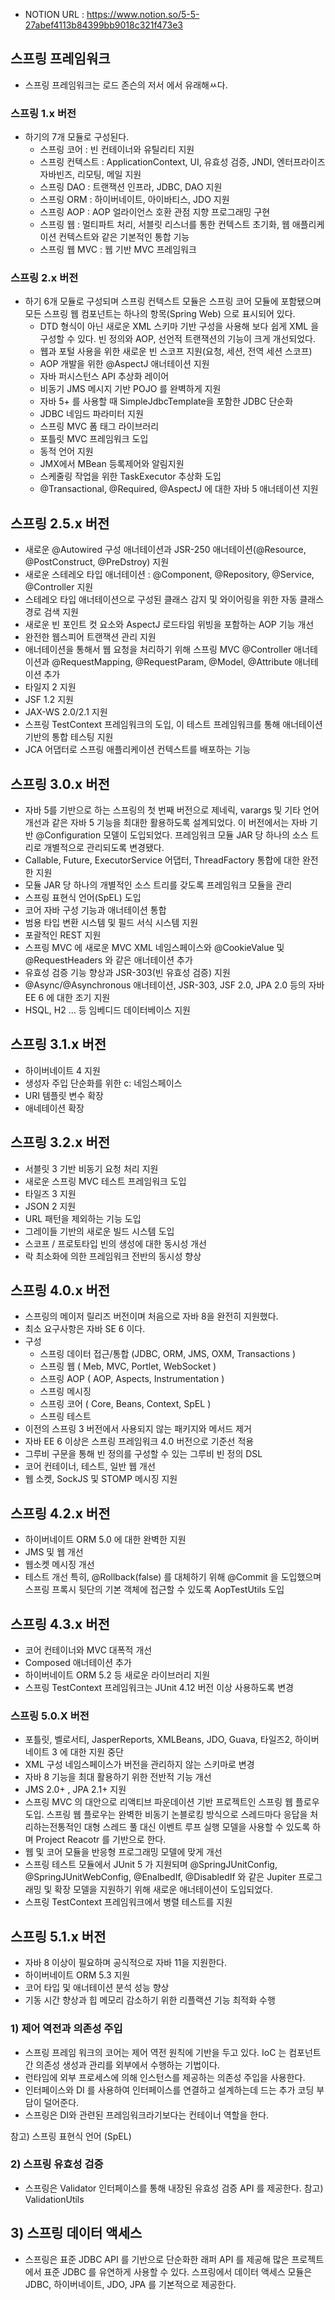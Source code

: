 - NOTION URL : https://www.notion.so/5-5-27abef4113b84399bb9018c321f473e3

## 스프링 프레임워크
- 스프링 프레임워크는 로드 존슨의 저서 <Expert One-on-One: J2EE Design and Development> 에서 유래해ㅆ다.

### 스프링 1.x 버전
- 하기의 7개 모듈로 구성된다.
	- 스프링 코어 : 빈 컨테이너와 유틸리티 지원
	- 스프링 컨텍스트 : ApplicationContext, UI, 유효성 검증, JNDI, 엔터프라이즈 자바빈즈, 리모팅, 메일 지원
	- 스프링 DAO : 트랜잭션 인프라, JDBC, DAO 지원
	- 스프링 ORM : 하이버네이트, 아이바티스, JDO 지원
	- 스프링 AOP : AOP 얼라이언스 호환 관점 지향 프로그래밍 구현
	- 스프링 웹 : 멀티파트 처리, 서블릿 리스너를 통한 컨텍스트 초기화, 웹 애플리케이션 컨텍스트와 같은 기본적인 통합 기능
	- 스프링 웹 MVC : 웹 기반 MVC 프레임워크

### 스프링 2.x 버전
- 하기 6개 모듈로 구성되며 스프링 컨텍스트 모듈은 스프링 코어 모듈에 포함됐으며 모든 스프링 웹 컴포넌트는 하나의 항목(Spring Web) 으로 표시되어 있다.
	- DTD 형식이 아닌 새로운 XML 스키마 기반 구성을 사용해 보다 쉽게 XML 을 구성할 수 있다. 빈 정의와 AOP, 선언적 트랜잭션의 기능이 크게 개선되었다.
	- 웹과 포털 사용을 위한 새로운 빈 스코프 지원(요청, 세션, 전역 세션 스코프)
	- AOP 개발을 위한 @AspectJ 애너테이션 지원
	- 자바 퍼시스턴스 API 추상화 레이어
	- 비동기 JMS 메시지 기반 POJO 를 완벽하게 지원
	- 자바 5+ 를 사용할 때 SimpleJdbcTemplate을 포함한 JDBC 단순화
	- JDBC 네임드 파라미터 지원
	- 스프링 MVC 폼 태그 라이브러리
	- 포틀릿 MVC 프레임워크 도입
	- 동적 언어 지원
	- JMX에서 MBean 등록제어와 알림지원
	- 스케줄링 작업을 위한 TaskExecutor 추상화 도입
	- @Transactional, @Required, @AspectJ 에 대한 자바 5 애너테이션 지원

## 스프링 2.5.x 버전
- 새로운 @Autowired 구성 애너테이션과 JSR-250 애너테이션(@Resource, @PostConstruct, @PreDstroy) 지원
- 새로운 스테레오 타입 애너테이션 : @Component, @Repository, @Service, @Controller 지원
- 스테레오 타입 애너테이션으로 구성된 클래스 감지 및 와이어링을 위한 자동 클래스 경로 검색 지원
- 새로운 빈 포인트 컷 요소와 AspectJ 로드타임 위빙을 포함하는 AOP 기능 개선
- 완전한 웹스피어 트랜잭션 관리 지원
- 애너테이션을 통해서 웹 요청을 처리하기 위해 스프링 MVC @Controller 애너테이션과 @RequestMapping, @RequestParam, @Model, @Attribute 애너테이션 추가
- 타일지 2 지원
- JSF 1.2 지원
- JAX-WS 2.0/2.1 지원
- 스프링 TestContext 프레임워크의 도입, 이 테스트 프레임워크를 통해 애너테이션 기반의 통합 테스팅 지원
- JCA 어댑터로 스프링 애플리케이션 컨텍스트를 배포하는 기능

## 스프링 3.0.x 버전
- 자바 5를 기반으로 하는 스프링의 첫 번째 버전으로 제네릭, varargs 및 기타 언어 개선과 같은 자바 5 기능을 최대한 활용하도록 설계되었다.
이 버전에서는 자바 기반 @Configuration 모델이 도입되었다. 프레임워크 모듈 JAR 당 하나의 소스 트리로 개별적으로 관리되도록 변경됐다.
- Callable, Future, ExecutorService 어댑터, ThreadFactory 통합에 대한 완전한 지원
- 모듈 JAR 당 하나의 개별적인 소스 트리를 갖도록 프레임워크 모듈을 관리
- 스프링 표현식 언어(SpEL) 도입
- 코어 자바 구성 기능과 애너테이션 통합
- 범용 타입 변환 시스템 및 필드 서식 시스템 지원
- 포괄적인 REST 지원
- 스프링 MVC 에 새로운 MVC XML 네임스페이스와 @CookieValue 및 @RequestHeaders 와 같은 애너테이션 추가
- 유효성 검증 기능 향상과 JSR-303(빈 유효성 검증) 지원
- @Async/@Asynchronous 애너테이션, JSR-303, JSF 2.0, JPA 2.0 등의 자바 EE 6 에 대한 조기 지원
- HSQL, H2 ... 등 임베디드 데이터베이스 지원

## 스프링 3.1.x 버전
- 하이버네이트 4 지원
- 생성자 주입 단순화를 위한 c: 네임스페이스
- URI 템플릿 변수 확장
- 애네테이션 확장

## 스프링 3.2.x 버전
- 서블릿 3 기반 비동기 요청 처리 지원
- 새로운 스프링 MVC 테스트 프레임워크 도입
- 타일즈 3 지원
- JSON 2 지원
- URL 패턴을 제외하는 기능 도입
- 그레이들 기반의 새로운 빌드 시스템 도입
- 스코프 / 프로토타입 빈의 생성에 대한 동시성 개선
- 락 최소화에 의한 프레임워크 전반의 동시성 향상

## 스프링 4.0.x 버전
- 스프링의 메이저 릴리즈 버전이며 처음으로 자바 8을 완전히 지원했다.
- 최소 요구사항은 자바 SE 6 이다.
- 구성
	- 스프링 데이터 접근/통합 (JDBC, ORM, JMS, OXM, Transactions )
	- 스프링 웹 ( Meb, MVC, Portlet, WebSocket )
	- 스프링 AOP ( AOP, Aspects, Instrumentation )
	- 스프링 메시징
	- 스프링 코어 ( Core, Beans, Context, SpEL )
	- 스프링 테스트
- 이전의 스프링 3 버전에서 사용되지 않는 패키지와 메서드 제거
- 자바 EE 6 이상은 스프링 프레임워크 4.0 버전으로 기준선 적용
- 그루비 구문을 통해 빈 정의를 구성할 수 있는 그루비 빈 정의 DSL
- 코어 컨테이너, 테스트, 일반 웹 개선
- 웹 소켓, SockJS 및 STOMP 메시징 지원

## 스프링 4.2.x 버전
- 하이버네이트 ORM 5.0 에 대한 완벽한 지원
- JMS 및 웹 개선
- 웹소켓 메시징 개선
- 테스트 개선 특히, @Rollback(false) 를 대체하기 위해 @Commit 을 도입했으며 스프링 프록시 뒷단의 기본 객체에 접근할 수 있도록 AopTestUtils 도입

## 스프링 4.3.x 버전
- 코어 컨테이너와 MVC 대폭적 개선
- Composed 애너테이션 추가
- 하이버네이트 ORM 5.2 등 새로운 라이브러리 지원
- 스프링 TestContext 프레임워크는 JUnit 4.12 버전 이상 사용하도록 변경

### 스프링 5.0.X 버전
- 포틀릿, 벨로서티, JasperReports, XMLBeans, JDO, Guava, 타일즈2, 하이버네이트 3 에 대한 지원 중단
- XML 구성 네임스페이스가 버전을 관리하지 않는 스키마로 변경
- 자바 8 기능을 최대 활용하기 위한 전반적 기능 개선
- JMS 2.0+ , JPA 2.1+ 지원
- 스프링 MVC 의 대안으로 리액티브 파운데이션 기반 프로젝트인 스프링 웹 플로우 도입. 스프링 웹 플로우는 완벽한 비동기 논블로킹 방식으로 스레드마다 응답을 처리하는전통적인 대형 스레드 풀 대신 이벤트 루프 실행 모델을 사용할 수 있도록 하며 Project Reacotr 를 기반으로 한다.
- 웹 및 코어 모듈을 반응형 프로그래밍 모델에 맞게 개선
- 스프링 테스트 모듈에서 JUnit 5 가 지원되며 @SpringJUnitConfig, @SpringJUnitWebConfig, @EnalbedIf, @DisabledIf 와 같은 Jupiter 프로그래밍 및 확장 모델을 지원하기 위해 새로운 애너테이션이 도입되었다.
- 스프링 TestContext 프레임워크에서 병렬 테스트를 지원

## 스프링 5.1.x 버전
- 자바 8 이상이 필요하며 공식적으로 자바 11을 지원한다.
- 하이버네이트 ORM 5.3 지원
- 코어 타입 및 애너테이션 분석 성능 향상
- 기동 시간 향상과 힙 메모리 감소하기 위한 리플랙션 기능 최적화 수행

### 1) 제어 역전과 의존성 주입
- 스프링 프레임 워크의 코어는 제어 역전 원칙에 기반을 두고 있다. IoC 는 컴포넌트 간 의존성 생성과 관리를 외부에서 수행하는 기법이다.
- 런타임에 외부 프로세스에 의해 인스턴스를 제공하는 의존성 주입을 사용한다.
- 인터페이스와 DI 를 사용하여 인터페이스를 연결하고 설계하는데 드는 추가 코딩 부담이 덜어준다.
- 스프링은 DI와 관련된 프레임워크라기보다는 컨테이너 역할을 한다.

참고) 스프링 표현식 언어 (SpEL)

### 2) 스프링 유효성 검증
- 스프링은 Validator 인터페이스를 통해 내장된 유효성 검증 API 를 제공한다. 
참고) ValidationUtils

## 3) 스프링 데이터 액세스
- 스프링은 표준 JDBC API 를 기반으로 단순화한 래퍼 API 를 제공해 많은 프로젝트에서 표준 JDBC 를 유연하게 사용할 수 있다. 스프링에서 데이터 액세스 모듈은 JDBC, 하이버네이트, JDO, JPA 를 기본적으로 제공한다.

